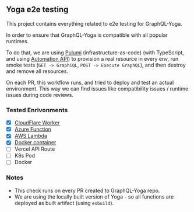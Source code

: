 ## Yoga e2e testing

This project contains everything related to e2e testing for GraphQL-Yoga.

In order to ensure that GraphQL-Yoga is compatible with all popular runtimes.

To do that, we are using [Pulumi](https://www.pulumi.com/) (infrastructure-as-code) (with TypeScript, and using [Automation API](https://www.pulumi.com/docs/guides/automation-api/)) to provision a real resource in every env, run smoke tests (`GET -> GraphiQL`, `POST -> Execute GraphQL`), and then destroy and remove all resources.

On each PR, this workflow runs, and tried to deploy and test an actual environment. This way we can find issues like compatibility issues / runtime issues during code reviews.

### Tested Enrivonments

- [x] [CloudFlare Worker](./tests/cf-worker.ts)
- [x] [Azure Function](./tests/azure-function.ts)
- [x] [AWS Lambda](./tests/aws-lambda.ts)
- [x] [Docker container](./tests/docker.ts)
- [ ] Vercel API Route
- [ ] K8s Pod
- [ ] Docker

### Notes

- This check runs on every PR created to GraphQL-Yoga repo.
- We are using the locally built version of Yoga - so all functions are deployed as built artifact (using `esbuild`).
